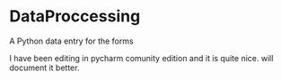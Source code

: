 # DataProccessing
 A Python data entry for the forms

I have been editing in pycharm comunity edition and it is quite nice. will document it better.
